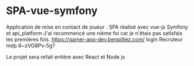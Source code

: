 # SPA-vue-symfony
Application de mise en contact de joueur .
SPA réalisé avec vue-js Symfony et api_platform 
J'ai recommencé une nième foi car je n'étais pas satisfais les premières fois.
https://gamer-app-dev.benpilliez.com/ login Recruteur mdp 8~zVG8Pv-5g?

Le projet sera refait entière avec React et Node js 
